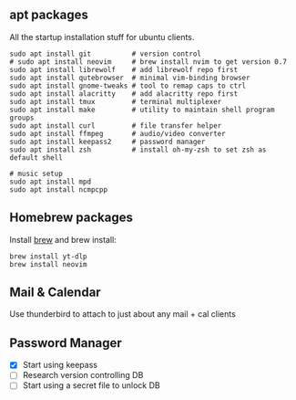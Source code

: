 ## apt packages

All the startup installation stuff for ubuntu clients.

```
sudo apt install git          # version control
# sudo apt install neovim     # brew install nvim to get version 0.7
sudo apt install librewolf    # add librewolf repo first
sudo apt install qutebrowser  # minimal vim-binding browser
sudo apt install gnome-tweaks # tool to remap caps to ctrl
sudo apt install alacritty    # add alacritty repo first
sudo apt install tmux         # terminal multiplexer
sudo apt install make         # utility to maintain shell program groups
sudo apt install curl         # file transfer helper
sudo apt install ffmpeg       # audio/video converter
sudo apt install keepass2     # password manager
sudo apt install zsh          # install oh-my-zsh to set zsh as default shell

# music setup
sudo apt install mpd
sudo apt install ncmpcpp
```

## Homebrew packages

Install [brew](https://brew.sh/) and brew install:

```
brew install yt-dlp
brew install neovim
```


## Mail & Calendar

Use thunderbird to attach to just about any mail + cal clients


## Password Manager

* [X] Start using keepass
* [ ] Research version controlling DB
* [ ] Start using a secret file to unlock DB
